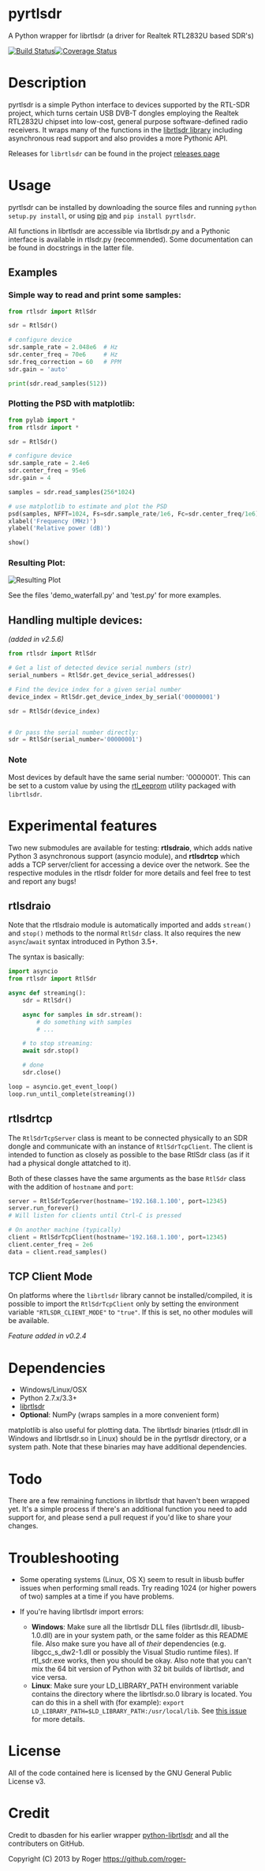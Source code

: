 # pyrtlsdr
A Python wrapper for librtlsdr (a driver for Realtek RTL2832U based SDR's)

[![Build Status](https://travis-ci.org/roger-/pyrtlsdr.svg?branch=master)](https://travis-ci.org/roger-/pyrtlsdr)[![Coverage Status](https://coveralls.io/repos/github/roger-/pyrtlsdr/badge.svg?branch=master)](https://coveralls.io/github/roger-/pyrtlsdr?branch=master)

# Description

pyrtlsdr is a simple Python interface to devices supported by the RTL-SDR project, which turns certain USB DVB-T dongles
employing the Realtek RTL2832U chipset into low-cost, general purpose software-defined radio receivers. It wraps many of the
functions in the [librtlsdr library](https://github.com/librtlsdr/librtlsdr) including asynchronous read support
and also provides a more Pythonic API.

Releases for `librtlsdr` can be found in the project [releases page](https://github.com/librtlsdr/librtlsdr/releases)

# Usage

pyrtlsdr can be installed by downloading the source files and running `python setup.py install`, or using [pip](https://pip.pypa.io/en/stable/) and
`pip install pyrtlsdr`.

All functions in librtlsdr are accessible via librtlsdr.py and a Pythonic interface is available in rtlsdr.py (recommended).
Some documentation can be found in docstrings in the latter file.

## Examples

### Simple way to read and print some samples:

```python
from rtlsdr import RtlSdr

sdr = RtlSdr()

# configure device
sdr.sample_rate = 2.048e6  # Hz
sdr.center_freq = 70e6     # Hz
sdr.freq_correction = 60   # PPM
sdr.gain = 'auto'

print(sdr.read_samples(512))
```

### Plotting the PSD with matplotlib:

```python
from pylab import *
from rtlsdr import *

sdr = RtlSdr()

# configure device
sdr.sample_rate = 2.4e6
sdr.center_freq = 95e6
sdr.gain = 4

samples = sdr.read_samples(256*1024)

# use matplotlib to estimate and plot the PSD
psd(samples, NFFT=1024, Fs=sdr.sample_rate/1e6, Fc=sdr.center_freq/1e6)
xlabel('Frequency (MHz)')
ylabel('Relative power (dB)')

show()
```

### Resulting Plot:
![](https://i.imgur.com/hFhg8.png "Resulting Plot")

See the files 'demo_waterfall.py' and 'test.py' for more examples.

## Handling multiple devices:
*(added in v2.5.6)*
```python
from rtlsdr import RtlSdr

# Get a list of detected device serial numbers (str)
serial_numbers = RtlSdr.get_device_serial_addresses()

# Find the device index for a given serial number
device_index = RtlSdr.get_device_index_by_serial('00000001')

sdr = RtlSdr(device_index)


# Or pass the serial number directly:
sdr = RtlSdr(serial_number='00000001')
```

### Note
Most devices by default have the same serial number: '0000001'. This can be set
to a custom value by using the [rtl_eeprom][rtl_eeprom] utility packaged with `librtlsdr`.

[rtl_eeprom]: https://manpages.ubuntu.com/manpages/trusty/man1/rtl_eeprom.1.html

# Experimental features

Two new submodules are available for testing: **rtlsdraio**, which adds native Python 3 asynchronous support (asyncio module), and **rtlsdrtcp** which adds a TCP server/client for accessing a device over the network. See the respective modules in the rtlsdr folder for more details and feel free to test and report any bugs!

## rtlsdraio
Note that the rtlsdraio module is automatically imported and adds `stream()` and `stop()` methods to the normal `RtlSdr` class. It also requires the new `async`/`await` syntax introduced in Python 3.5+.

The syntax is basically:

```python
import asyncio
from rtlsdr import RtlSdr

async def streaming():
    sdr = RtlSdr()

    async for samples in sdr.stream():
        # do something with samples
        # ...

    # to stop streaming:
    await sdr.stop()

    # done
    sdr.close()

loop = asyncio.get_event_loop()
loop.run_until_complete(streaming())
```

## rtlsdrtcp
The `RtlSdrTcpServer` class is meant to be connected physically to an SDR dongle and communicate with an instance of `RtlSdrTcpClient`. The client is intended to function as closely as possible to the base RtlSdr class (as if it had a physical dongle attatched to it).

Both of these classes have the same arguments as the base `RtlSdr` class with the addition of `hostname` and `port`:
```python
server = RtlSdrTcpServer(hostname='192.168.1.100', port=12345)
server.run_forever()
# Will listen for clients until Ctrl-C is pressed
```
```python
# On another machine (typically)
client = RtlSdrTcpClient(hostname='192.168.1.100', port=12345)
client.center_freq = 2e6
data = client.read_samples()
```

## TCP Client Mode
On platforms where the `librtlsdr` library cannot be installed/compiled, it is possible to import the `RtlSdrTcpClient` only by setting the environment variable `"RTLSDR_CLIENT_MODE"` to `"true"`. If this is set, no other modules will be available.

*Feature added in v0.2.4*


# Dependencies

* Windows/Linux/OSX
* Python 2.7.x/3.3+
* [librtlsdr](https://github.com/librtlsdr/librtlsdr/releases)
* **Optional**: NumPy (wraps samples in a more convenient form)

matplotlib is also useful for plotting data. The librtlsdr binaries (rtlsdr.dll in Windows and librtlsdr.so in Linux)
should be in the pyrtlsdr directory, or a system path. Note that these binaries may have additional dependencies.

# Todo

There are a few remaining functions in librtlsdr that haven't been wrapped yet. It's a simple process if there's an additional
function you need to add support for, and please send a pull request if you'd like to share your changes.

# Troubleshooting

* Some operating systems (Linux, OS X) seem to result in libusb buffer issues when performing small reads. Try reading 1024
(or higher powers of two) samples at a time if you have problems.

* If you're having librtlsdr import errors:
  * **Windows**: Make sure all the librtlsdr DLL files (librtlsdr.dll, libusb-1.0.dll) are in your system path, or the same folder
as this README file. Also make sure you have all of *their* dependencies (e.g. libgcc_s_dw2-1.dll or possibly the Visual Studio runtime files). If rtl_sdr.exe
works, then you should be okay. Also note that you can't mix the 64 bit version of Python with 32 bit builds of librtlsdr, and vice versa.
  * **Linux**: Make sure your LD_LIBRARY_PATH environment variable contains the directory where the librtlsdr.so.0 library is located. You can do this in a shell with (for example): `export LD_LIBRARY_PATH=$LD_LIBRARY_PATH:/usr/local/lib`. See [this issue](https://github.com/roger-/pyrtlsdr/issues/7) for more details.

# License

All of the code contained here is licensed by the GNU General Public License v3.

# Credit

Credit to dbasden for his earlier wrapper [python-librtlsdr](https://github.com/dbasden/python-librtlsdr) and all the
contributers on GitHub.

Copyright (C) 2013 by Roger <https://github.com/roger->
